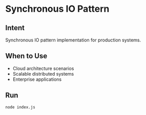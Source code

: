 # Synchronous IO Pattern

## Intent
Synchronous IO pattern implementation for production systems.

## When to Use
- Cloud architecture scenarios
- Scalable distributed systems
- Enterprise applications

## Run
```bash
node index.js
```
